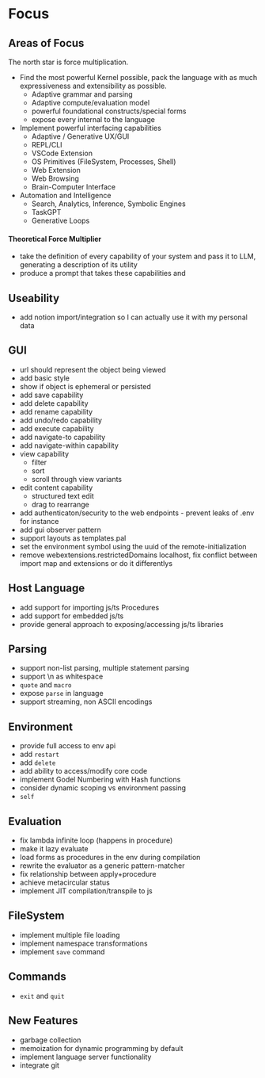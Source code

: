 # Focus

## Areas of Focus

The north star is force multiplication.

- Find the most powerful Kernel possible, pack the language with as much expressiveness and extensibility as possible.
  - Adaptive grammar and parsing
  - Adaptive compute/evaluation model
  - powerful foundational constructs/special forms
  - expose every internal to the language
- Implement powerful interfacing capabilities
  - Adaptive / Generative UX/GUI
  - REPL/CLI
  - VSCode Extension
  - OS Primitives (FileSystem, Processes, Shell)
  - Web Extension
  - Web Browsing
  - Brain-Computer Interface
- Automation and Intelligence
  - Search, Analytics, Inference, Symbolic Engines
  - TaskGPT
  - Generative Loops

#### Theoretical Force Multiplier

- take the definition of every capability of your system and pass it to LLM, generating a description of its utility
- produce a prompt that takes these capabilities and

## Useability

- add notion import/integration so I can actually use it with my personal data

## GUI

- url should represent the object being viewed
- add basic style
- show if object is ephemeral or persisted
- add save capability
- add delete capability
- add rename capability
- add undo/redo capability
- add execute capability
- add navigate-to capability
- add navigate-within capability
- view capability
  - filter
  - sort
  - scroll through view variants
- edit content capability
  - structured text edit
  - drag to rearrange
- add authenticaton/security to the web endpoints - prevent leaks of .env for instance
- add gui observer pattern
- support layouts as templates.pal
- set the environment symbol using the uuid of the remote-initialization
- remove webextensions.restrictedDomains localhost, fix conflict between import map and extensions or do it differentlys

## Host Language

- add support for importing js/ts Procedures
- add support for embedded js/ts
- provide general approach to exposing/accessing js/ts libraries

## Parsing

- support non-list parsing, multiple statement parsing
- support \n as whitespace
- `quote` and `macro`
- expose `parse` in language
- support streaming, non ASCII encodings

## Environment

- provide full access to env api
- add `restart`
- add `delete`
- add ability to access/modify core code
- implement Godel Numbering with Hash functions
- consider dynamic scoping vs environment passing
- `self`

## Evaluation

- fix lambda infinite loop (happens in procedure)
- make it lazy evaluate
- load forms as procedures in the env during compilation
- rewrite the evaluator as a generic pattern-matcher
- fix relationship between apply+procedure
- achieve metacircular status
- implement JIT compilation/transpile to js

## FileSystem

- implement multiple file loading
- implement namespace transformations
- implement `save` command

## Commands

- `exit` and `quit`

## New Features

- garbage collection
- memoization for dynamic programming by default
- implement language server functionality
- integrate git
